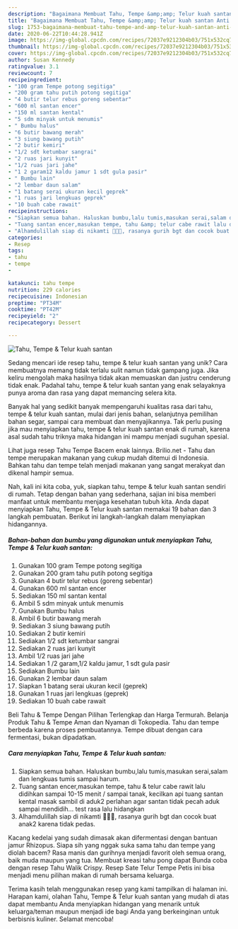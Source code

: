 ```yaml
---
description: "Bagaimana Membuat Tahu, Tempe &amp;amp; Telur kuah santan Anti Gagal"
title: "Bagaimana Membuat Tahu, Tempe &amp;amp; Telur kuah santan Anti Gagal"
slug: 1753-bagaimana-membuat-tahu-tempe-and-amp-telur-kuah-santan-anti-gagal
date: 2020-06-22T10:44:28.941Z
image: https://img-global.cpcdn.com/recipes/72037e9212304b03/751x532cq70/tahu-tempe-telur-kuah-santan-foto-resep-utama.jpg
thumbnail: https://img-global.cpcdn.com/recipes/72037e9212304b03/751x532cq70/tahu-tempe-telur-kuah-santan-foto-resep-utama.jpg
cover: https://img-global.cpcdn.com/recipes/72037e9212304b03/751x532cq70/tahu-tempe-telur-kuah-santan-foto-resep-utama.jpg
author: Susan Kennedy
ratingvalue: 3.1
reviewcount: 7
recipeingredient:
- "100 gram Tempe potong segitiga"
- "200 gram tahu putih potong segitiga"
- "4 butir telur rebus goreng sebentar"
- "600 ml santan encer"
- "150 ml santan kental"
- "5 sdm minyak untuk menumis"
- " Bumbu halus"
- "6 butir bawang merah"
- "3 siung bawang putih"
- "2 butir kemiri"
- "1/2 sdt ketumbar sangrai"
- "2 ruas jari kunyit"
- "1/2 ruas jari jahe"
- "1 2 garam12 kaldu jamur 1 sdt gula pasir"
- " Bumbu lain"
- "2 lembar daun salam"
- "1 batang serai ukuran kecil geprek"
- "1 ruas jari lengkuas geprek"
- "10 buah cabe rawait"
recipeinstructions:
- "Siapkan semua bahan. Haluskan bumbu,lalu tumis,masukan serai,salam dan lengkuas tumis sampai harum."
- "Tuang santan encer,masukan tempe, tahu &amp; telur cabe rawit lalu didihkan sampai 10-15 menit / sampai tanak, kecilkan api tuang santan kental masak sambil di aduk2 perlahan agar santan tidak pecah aduk sampai mendidih... test rasa lalu hidangkan"
- "Alhamdulillah siap di nikamti 🙏🏻🌹, rasanya gurih bgt dan cocok buat anak2 karena tidak pedas."
categories:
- Resep
tags:
- tahu
- tempe
- 

katakunci: tahu tempe  
nutrition: 229 calories
recipecuisine: Indonesian
preptime: "PT34M"
cooktime: "PT42M"
recipeyield: "2"
recipecategory: Dessert

---
```



![Tahu, Tempe &amp; Telur kuah santan](https://img-global.cpcdn.com/recipes/72037e9212304b03/751x532cq70/tahu-tempe-telur-kuah-santan-foto-resep-utama.jpg)

Sedang mencari ide resep tahu, tempe &amp; telur kuah santan yang unik? Cara membuatnya memang tidak terlalu sulit namun tidak gampang juga. Jika keliru mengolah maka hasilnya tidak akan memuaskan dan justru cenderung tidak enak. Padahal tahu, tempe &amp; telur kuah santan yang enak selayaknya punya aroma dan rasa yang dapat memancing selera kita.

Banyak hal yang sedikit banyak mempengaruhi kualitas rasa dari tahu, tempe &amp; telur kuah santan, mulai dari jenis bahan, selanjutnya pemilihan bahan segar, sampai cara membuat dan menyajikannya. Tak perlu pusing jika mau menyiapkan tahu, tempe &amp; telur kuah santan enak di rumah, karena asal sudah tahu triknya maka hidangan ini mampu menjadi suguhan spesial.

Lihat juga resep Tahu Tempe Bacem enak lainnya. Brilio.net - Tahu dan tempe merupakan makanan yang cukup mudah ditemui di Indonesia. Bahkan tahu dan tempe telah menjadi makanan yang sangat merakyat dan dikenal hampir semua.


Nah, kali ini kita coba, yuk, siapkan tahu, tempe &amp; telur kuah santan sendiri di rumah. Tetap dengan bahan yang sederhana, sajian ini bisa memberi manfaat untuk membantu menjaga kesehatan tubuh kita. Anda dapat menyiapkan Tahu, Tempe &amp; Telur kuah santan memakai 19 bahan dan 3 langkah pembuatan. Berikut ini langkah-langkah dalam menyiapkan hidangannya.

<!--inarticleads1-->

##### Bahan-bahan dan bumbu yang digunakan untuk menyiapkan Tahu, Tempe &amp; Telur kuah santan:

1. Gunakan 100 gram Tempe potong segitiga
1. Gunakan 200 gram tahu putih potong segitiga
1. Gunakan 4 butir telur rebus (goreng sebentar)
1. Gunakan 600 ml santan encer
1. Sediakan 150 ml santan kental
1. Ambil 5 sdm minyak untuk menumis
1. Gunakan  Bumbu halus
1. Ambil 6 butir bawang merah
1. Sediakan 3 siung bawang putih
1. Sediakan 2 butir kemiri
1. Sediakan 1/2 sdt ketumbar sangrai
1. Sediakan 2 ruas jari kunyit
1. Ambil 1/2 ruas jari jahe
1. Sediakan 1 /2 garam,1/2 kaldu jamur, 1 sdt gula pasir
1. Sediakan  Bumbu lain
1. Gunakan 2 lembar daun salam
1. Siapkan 1 batang serai ukuran kecil (geprek)
1. Gunakan 1 ruas jari lengkuas (geprek)
1. Sediakan 10 buah cabe rawait


Beli Tahu &amp; Tempe Dengan Pilihan Terlengkap dan Harga Termurah. Belanja Produk Tahu &amp; Tempe Aman dan Nyaman di Tokopedia. Tahu dan tempe berbeda karena proses pembuatannya. Tempe dibuat dengan cara fermentasi, bukan dipadatkan. 

<!--inarticleads2-->

##### Cara menyiapkan Tahu, Tempe &amp; Telur kuah santan:

1. Siapkan semua bahan. Haluskan bumbu,lalu tumis,masukan serai,salam dan lengkuas tumis sampai harum.
1. Tuang santan encer,masukan tempe, tahu &amp; telur cabe rawit lalu didihkan sampai 10-15 menit / sampai tanak, kecilkan api tuang santan kental masak sambil di aduk2 perlahan agar santan tidak pecah aduk sampai mendidih... test rasa lalu hidangkan
1. Alhamdulillah siap di nikamti 🙏🏻🌹, rasanya gurih bgt dan cocok buat anak2 karena tidak pedas.


Kacang kedelai yang sudah dimasak akan difermentasi dengan bantuan jamur Rhizopus. Siapa sih yang nggak suka sama tahu dan tempe yang diolah bacem? Rasa manis dan gurihnya menjadi favorit oleh semua orang, baik muda maupun yang tua. Membuat kreasi tahu pong dapat Bunda coba dengan resep Tahu Walik Crispy. Resep Sate Telur Tempe Petis ini bisa menjadi menu pilihan makan di rumah bersama keluarga. 

Terima kasih telah menggunakan resep yang kami tampilkan di halaman ini. Harapan kami, olahan Tahu, Tempe &amp; Telur kuah santan yang mudah di atas dapat membantu Anda menyiapkan hidangan yang menarik untuk keluarga/teman maupun menjadi ide bagi Anda yang berkeinginan untuk berbisnis kuliner. Selamat mencoba!
